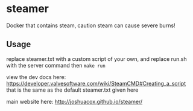 # steamer
Docker that contains steam, caution steam can cause severe burns!

## Usage
replace steamer.txt with a custom script of your own, and replace run.sh with the server command then `make run`

view the dev docs here:
https://developer.valvesoftware.com/wiki/SteamCMD#Creating_a_script
that is the same as the default steamer.txt given here

main website here:
http://joshuacox.github.io/steamer/
